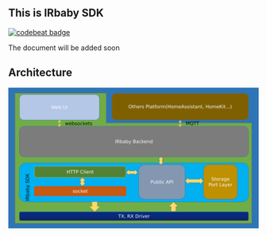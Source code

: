 ## This is IRbaby SDK

[![codebeat badge](https://codebeat.co/badges/a2a54de6-6273-479a-9ec6-6ac17fe75207)](https://codebeat.co/projects/github-com-caffreyfans-irbaby_sdk-master)

The document will be added soon

## Architecture
![Architecture](resouces/architecture.png)

